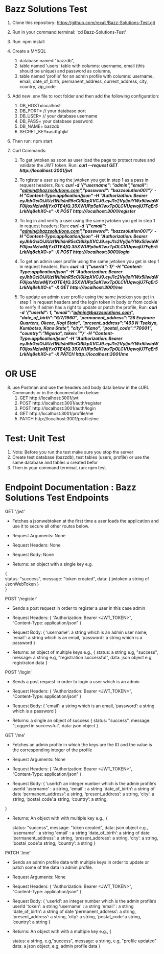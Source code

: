 # Bazz Solutions Test

1. Clone this repository: https://github.com/rexali/Bazz-Solutions-Test.git 

2. Run in your command terminal: 'cd Bazz-Solutions-Test'

3. Run: npm install

4. Create a MYSQL
   1. database named "bazzdb",
   2. table named 'users' table with columns: username, email (this should be unique)  and password as columns,
   3. table named 'profile' for an admin profile with columns: username, email, date_of_birth, permanent_address, current_address, city, country, zip_code

5. Add new .env file to root folder and then add the following configuration:
  
    1. DB_HOST=localhost
    2. DB_PORT= <your database port>  // your database port
    3. DB_USER= <your database username> // your database username
    4. DB_PASS= <your database password> your database password
    5. DB_NAME= bazzdb
    6. SECRET_KEY=asdfghjkil

6. Then run: npm start 


7. Curl Commands:

    1. To get jwtoken as soon as user load the page to protect routes and validate the JWT token.
      Run:  ***curl --request GET http://localhost:3001/jwt*** 

    2. To rgister a user using the jwtoken you get in step 1 as a pass in request headers, 
      Run:  ***curl -d '{"username": "admin","email": "admin@bazzsolutions.com","password": "bazzsolution001"}' -H "Content-Type:application/json" -H "Authorization: Bearer eyJhbGciOiJIUzI1NiIsInR5cCI6IkpXVCJ9.eyJ1c2VyIjoiYWx5IiwiaWF0IjoxNzIwMjYxOTE4fQ.35XWUPp5aK1wxTpOLCVUqwojU7FqEr5LrkNq8ehXO-s" -X POST http://localhost:3001/register***

    3. To log in and verify a user using the same jwtoken you get in step 1 in request headers;
      Run:  ***curl -d '{"email": "admin@bazzsolutions.com","password": "bazzsolution001"}' -H "Content-Type:application/json" -H "Authorization: Bearer eyJhbGciOiJIUzI1NiIsInR5cCI6IkpXVCJ9.eyJ1c2VyIjoiYWx5IiwiaWF0IjoxNzIwMjYxOTE4fQ.35XWUPp5aK1wxTpOLCVUqwojU7FqEr5LrkNq8ehXO-s" -X POST http://localhost:3001/login***

    4. To get an admin user profile using the same jwtoken you get in step 1 in request headers,
      Run:  ***curl -d '{"userId": 1}' -H "Content-Type:application/json" -H "Authorization: Bearer eyJhbGciOiJIUzI1NiIsInR5cCI6IkpXVCJ9.eyJ1c2VyIjoiYWx5IiwiaWF0IjoxNzIwMjYxOTE4fQ.35XWUPp5aK1wxTpOLCVUqwojU7FqEr5LrkNq8ehXO-s" -X GET http://localhost:3001/me***

    5. To update an admin user profile using the same jwtoken you get in step 1 in request headers and the login token in body or from cookie to verify if admin has a right to update or patch the profile,
      Run:  ***curl -d '{"userId": 1, "email":"admin@bazzsolutions.com", "date_of_birth":"6/7/1960", "permanent_address":"28 Enyinare Quarters, Okene, Kogi State", "present_address":"463 N-Tsakiya, Kumbotso, Kano State", "city":"Kano", "postal_code":"70001", "country":"Nigeria", token:""}' -H "Content-Type:application/json" -H "Authorization: Bearer eyJhbGciOiJIUzI1NiIsInR5cCI6IkpXVCJ9.eyJ1c2VyIjoiYWx5IiwiaWF0IjoxNzIwMjYxOTE4fQ.35XWUPp5aK1wxTpOLCVUqwojU7FqEr5LrkNq8ehXO-s" -X PATCH http://localhost:3001/me***


# OR USE
    
8. use Postman and use the headers and body data below in the cURL Commands or in the documentation below:
   1. GET http://localhost:3001/jwt 
   2. POST http://localhost:3001/auth/register
   3. POST http://localhost:3001/auth/login
   4. GET http://localhost:3001/profile/me
   5. PATCH http://localhost:3001/profile/me



# Test: Unit Test

  1. Note: Before you run the test make sure you stop the server
  2. Create test database (bazzdb), test tables (users, profile) or use the same database and tables u created befor
  3. Then in your command terminal, run: npm test


# Endpoint Documentation : Bazz Solutions Test Endpoints

GET '/jwt'

- Fetches a jsonwebtoken at the first time a user loads the application and use it to secure all other routes below.

- Request Arguments: None

- Request Headers: None

- Request Body: None

- Returns: an object with a single key e.g.

{    
    status: "success", 
    message: "token created", 
    data: 
    {
      jwtoken:a string of JsonWebToken 
    }  
}


POST '/register'

- Sends a post request in order to register a user in this case admin

- Request Headers:
 {
    “Authorization: Bearer <JWT_TOKEN>”,    
    “Content-Type: application/json”
}

- Request Body: 
{
    'username': a string which is an admin user name,
    'email': a string which is an email,
    ‘password’: a string which is a password
 }

- Returns: an object of multiple keys e.g.,
{
    status: a string e.g, "success", 
    message: a string e.g, "registration successful", 
    data: json object e.g, registraton data
}

POST '/login'

- Sends a post request in order to login a user which is an admin

- Request Headers:
 {
    “Authorization: Bearer <JWT_TOKEN>”,    
    “Content-Type: application/json”
}

- Request Body: 
{
    'email': a string which is an email,
    ‘password’: a string which is a password
 }

- Returns: a single an object of success 
{
    status: "success", 
    message: "Logged in successful", 
    data: json object
}


GET '/me'

- Fetches an admin profile in which the keys are the ID and the value is the corresponding integer of the profile

- Request Arguments: None

- Request Headers:
 {
  “Authorization: Bearer <JWT_TOKEN>”,    
  “Content-Type: application/json”
}

- Request Body: 
{
    ‘userId’: an integer number which is the admin   profile’s userId
    'username' : a string,
    'email' : a string 
    'date_of_birth’: a string of date
    ‘permanent_address’: a string,
    ‘present_address’: a string, 
    ‘city’: a string, 
    ‘postal_code’:a string,
    ‘country’: a string,

}

- Returns: An object with with multiple key e.g.,
{

    status: "success", 
    message: "token created", 
    data: json object e.g.,
    'username' : a string 
    'email' : a string 
    'date_of_birth’: a string of date
    ‘permanent_address’: a string,
    ‘present_address’: a string, 
    ‘city’: a string, 
    ‘postal_code’:a string,
    ‘country’: a string
}


PATCH '/me'

- Sends an admin profile data with multiple keys in order to update or patch some of the data in admin profile.

- Request Arguments: None

- Request Headers:
 {
   “Authorization: Bearer <JWT_TOKEN>”,    
   “Content-Type: application/json”
}

- Request Body: 
{
    ‘userId’: an integer number which is the admin   profile’s userId
    'token': a string
    'username' : a string 
    'email' : a string 
    'date_of_birth’: a string of date
    ‘permanent_address’: a string,
    ‘present_address’: a string, 
    ‘city’: a string, 
    ‘postal_code’:a string,
    ‘country’: a string
}

- Returns: An object with with a multiple key e.g.,
{

    status: a string, e.g,"success", 
    message: a string, e.g, "profile updated" 
    data: a json object, e.g, admin profile data
}




      

                  

